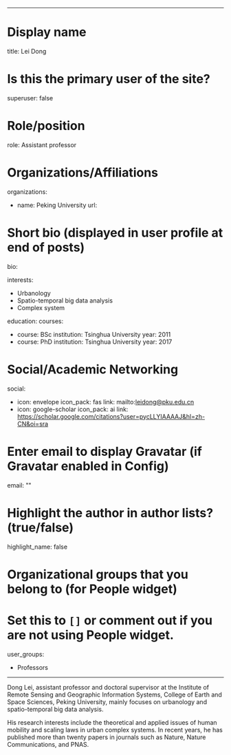 
---
# Display name
title: Lei Dong

# Is this the primary user of the site?
superuser: false

# Role/position
role: Assistant professor

# Organizations/Affiliations
organizations:
- name: Peking University
  url: 

# Short bio (displayed in user profile at end of posts)
bio: 

interests:
  - Urbanology
  - Spatio-temporal big data analysis
  - Complex system

education:
  courses:
  - course: BSc
    institution: Tsinghua University
    year: 2011
  - course: PhD
    institution: Tsinghua University
    year: 2017

# Social/Academic Networking
social:
  - icon: envelope
    icon_pack: fas
    link: mailto:leidong@pku.edu.cn
  - icon: google-scholar
    icon_pack: ai
    link: https://scholar.google.com/citations?user=pycLLYIAAAAJ&hl=zh-CN&oi=sra

# Enter email to display Gravatar (if Gravatar enabled in Config)
email: ""

# Highlight the author in author lists? (true/false)
highlight_name: false

# Organizational groups that you belong to (for People widget)
#   Set this to `[]` or comment out if you are not using People widget.
user_groups:
- Professors
---
Dong Lei, assistant professor and doctoral supervisor at the Institute of Remote Sensing and Geographic Information Systems, College of Earth and Space Sciences, Peking University, mainly focuses on urbanology and spatio-temporal big data analysis. 

His research interests include the theoretical and applied issues of human mobility and scaling laws in urban complex systems. In recent years, he has published more than twenty papers in journals such as Nature, Nature Communications, and PNAS.